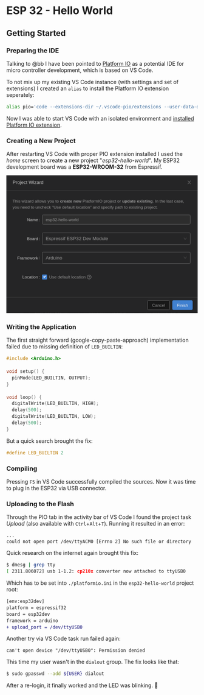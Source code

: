 # ESP 32 - Hello World

## Getting Started

### Preparing the IDE

Talking to @bb I have been pointed to [Platform IO](https://platformio.org/) as a potential IDE for micro controller development, which is based on VS Code.

To not mix up my existing VS Code instance (with settings and set of extensions) I created an `alias` to install the Platform IO extension seperately:

```bash
alias pio='code --extensions-dir ~/.vscode-pio/extensions --user-data-dir ~/.vscode-pio'
```

Now I was able to start VS Code with an isolated environment and [installed Platform IO extension](https://platformio.org/install/ide?install=vscode).

### Creating a New Project

After restarting VS Code with proper PIO extension installed I used the *home* screen to create a new project "*esp32-hello-world*". My ESP32 development board was a **ESP32-WROOM-32** from Espressif.

![create project dialog](create-project.png)

### Writing the Application

The first straight forward (google-copy-paste-approach) implementation failed due to missing definition of `LED_BUILTIN`:

```cpp
#include <Arduino.h>

void setup() {
  pinMode(LED_BUILTIN, OUTPUT);
}
 
void loop() {
  digitalWrite(LED_BUILTIN, HIGH);
  delay(500);
  digitalWrite(LED_BUILTIN, LOW);
  delay(500);
}
```

But a quick search brought the fix:

```cpp
#define LED_BUILTIN 2
```

### Compiling

Pressing `F5` in VS Code successfully compiled the sources. Now it was time to plug in the ESP32 via USB connector.

### Uploading to the Flash

Through the PIO tab in the activity bar of VS Code I found the project task *Upload* (also available with `Ctrl`+`Alt`+`T`). Running it resulted in an error:

    ...
    could not open port /dev/ttyACM0 [Errno 2] No such file or directory

Quick research on the internet again brought this fix:

```bash
$ dmesg | grep tty
[ 2311.806072] usb 1-1.2: cp210x converter now attached to ttyUSB0
```

Which has to be set into `./platformio.ini` in the `esp32-hello-world` project root:

```diff
[env:esp32dev]
platform = espressif32
board = esp32dev
framework = arduino
+ upload_port = /dev/ttyUSB0
```

Another try via VS Code task run failed again:

```
can't open device "/dev/ttyUSB0": Permission denied
```

This time my user wasn't in the `dialout` group. The fix looks like that:

```bash
$ sudo gpasswd --add ${USER} dialout
```

After a re-login, it finally worked and the LED was blinking. :tada:
